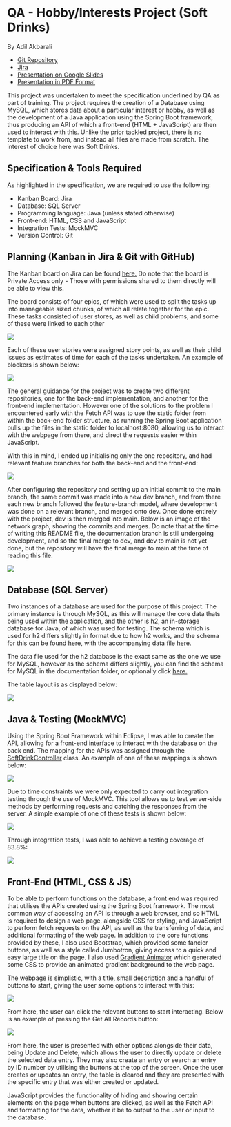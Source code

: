 # QA - Hobby/Interests Project (Soft Drinks)
By Adil Akbarali
- [Git Repository](https://github.com/adilakbarali/QAC-Project2)
- [Jira](https://adil-akbarali.atlassian.net/jira/software/projects/QP2/boards/8/roadmap)
- [Presentation on Google Slides](https://docs.google.com/presentation/d/17kE0qA4YmA7KTYE4sjBB96C6c6k2YuAc5_gByfpSDUg/edit?usp=sharing)
- [Presentation in PDF Format](documentation/presentation-project2.pdf)

This project was undertaken to meet the specification underlined by QA as part of training. The project requires the creation of a Database using MySQL, which stores data about a particular interest or hobby, as well as the development of a Java application using the Spring Boot framework, thus producing an API of which a front-end (HTML + JavaScript) are then used to interact with this. Unlike the prior tackled project, there is no template to work from, and instead all files are made from scratch. The interest of choice here was Soft Drinks.

## Specification & Tools Required

As highlighted in the specification, we are required to use the following:

- Kanban Board: Jira
- Database: SQL Server
- Programming language: Java (unless stated otherwise)
- Front-end: HTML, CSS and JavaScript
- Integration Tests: MockMVC
- Version Control: Git

## Planning (Kanban in Jira & Git with GitHub)

The Kanban board on Jira can be found [here.](https://adil-akbarali.atlassian.net/jira/software/projects/QP2/boards/8/roadmap)
Do note that the board is Private Access only - Those with permissions shared to them directly will be able to view this.

The board consists of four epics, of which were used to split the tasks up into manageable sized chunks, of which all relate together for the epic. These tasks consisted of user stores, as well as child problems, and some of these were linked to each other

![](https://i.gyazo.com/765274ff6e1f92cd0a801ed4674704ac.png)

Each of these user stories were assigned story points, as well as their child issues as estimates of time for each of the tasks undertaken. An example of blockers is shown below:

![](https://i.gyazo.com/eefe410a3b4f00f8e6479ea59e444a16.png)

The general guidance for the project was to create two different repositories, one for the back-end implementation, and another for the front-end implementation. However one of the solutions to the problem I encountered early with the Fetch API was to use the static folder from within the back-end folder structure, as running the Spring Boot application pulls up the files in the static folder to localhost:8080, allowing us to interact with the webpage from there, and direct the requests easier within JavaScript.

With this in mind, I ended up initialising only the one repository, and had relevant feature branches for both the back-end and the front-end:

![](https://i.gyazo.com/2489ba876f6eeeb4d095bd5ef336ee25.png)

After configuring the repository and setting up an initial commit to the main branch, the same commit was made into a new dev branch, and from there each new branch followed the feature-branch model, where development was done on a relevant branch, and merged onto dev. Once done entirely with the project, dev is then merged into main. Below is an image of the network graph, showing the commits and merges. Do note that at the time of writing this README file, the documentation branch is still undergoing development, and so the final merge to dev, and dev to main is not yet done, but the repository will have the final merge to main at the time of reading this file.

![](https://i.gyazo.com/2cefbb611f3edbefa1ccdf1d4fa0779c.png)

## Database (SQL Server)

Two instances of a database are used for the purpose of this project. The primary instance is through MySQL, as this will manage the core data thats being used within the application, and the other is h2, an in-storage database for Java, of which was used for testing. The schema which is used for h2 differs slightly in format due to how h2 works, and the schema for this can be found [here,](src/main/resources/softdrink-schema.sql) with the accompanying data file [here.](src/main/resources/softdrink-data.sql)

The data file used for the h2 database is the exact same as the one we use for MySQL, however as the schema differs slightly, you can find the schema for MySQL in the documentation folder, or optionally click [here.](documentation/softdrink-mysql-schema.sql)

The table layout is as displayed below:

![](https://i.gyazo.com/2ce9d7a545bac71cd31bb2ec70b13512.png)

## Java & Testing (MockMVC)

Using the Spring Boot Framework within Eclipse, I was able to create the API, allowing for a front-end interface to interact with the database on the back end. The mapping for the APIs was assigned through the [SoftDrinkController](src/main/java/com/qa/project2/web/SoftDrinkController.java) class. An example of one of these mappings is shown below:

![](https://i.gyazo.com/ceebba3df817a0a5929617a152656268.png)

Due to time constraints we were only expected to carry out integration testing through the use of MockMVC. This tool allows us to test server-side methods by performing requests and catching the responses from the server. A simple example of one of these tests is shown below:

![](https://i.gyazo.com/f7364babd8751d4ff7dfaa60576cd91a.png)

Through integration tests, I was able to achieve a testing coverage of 83.8%:

![](https://i.gyazo.com/eafe5decb321ff6f89e0c05ba41f6f08.png)

## Front-End (HTML, CSS & JS)

To be able to perform functions on the database, a front end was required that utilises the APIs created using the Spring Boot framework. The most common way of accessing an API is through a web browser, and so HTML is required to design a web page, alongside CSS for styling, and JavaScript to perform fetch requests on the API, as well as the transferring of data, and additional formatting of the web page. In addition to the core functions provided by these, I also used Bootstrap, which provided some fancier buttons, as well as a style called Jumbotron, giving access to a quick and easy large title on the page. I also used [Gradient Animator](https://www.gradient-animator.com/) which generated some CSS to provide an animated gradient background to the web page.

The webpage is simplistic, with a title, small description and a handful of buttons to start, giving the user some options to interact with this:

![](https://i.gyazo.com/eb8b31206633823605192c88e82b408d.png)

From here, the user can click the relevant buttons to start interacting. Below is an example of pressing the Get All Records button:

![](https://i.gyazo.com/a42af31962abc30272f544d67a5dd3c1.png)

From here, the user is presented with other options alongside their data, being Update and Delete, which allows the user to directly update or delete the selected data entry. They may also create an entry or search an entry by ID number by utilising the buttons at the top of the screen. Once the user creates or updates an entry, the table is cleared and they are presented with the specific entry that was either created or updated.

JavaScript provides the functionality of hiding and showing certain elements on the page when buttons are clicked, as well as the Fetch API and formatting for the data, whether it be to output to the user or input to the database.